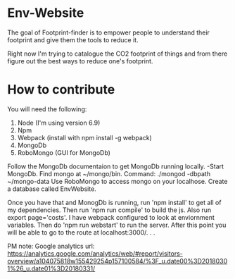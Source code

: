 # Env-Website
The goal of Footprint-finder is to empower people to understand their footprint and give them the tools to reduce it.

Right now I'm trying to catalogue the CO2 footprint of things and from there figure out the best ways to reduce one's footprint.

# How to contribute
You will need the following:
 1.  Node (I'm using version 6.9)
 2.  Npm
 3.  Webpack (install with npm install -g webpack)
 4.  MongoDb
 5.  RoboMongo (GUI for MongoDb)

Follow the MongoDb documentaion to get MongoDb running locally.
  -Start MongoDb.  Find mongo at ~/mongo/bin.  Command:  ./mongod -dbpath ~/mongo-data
Use RoboMongo to access mongo on your localhose.  Create a database called EnvWebsite.

Once you have that and MonogDb is running, run 'npm install' to get all of my dependencies.
Then run 'npm run compile' to build the js.  Also run export page='costs'.  I have webpack configured to look at enviornment variables.  Then do 'npm run webstart' to run the server.  After this point you will be able to go to the route at localhost:3000/. . . 


PM note:
Google analytics url:  https://analytics.google.com/analytics/web/#report/visitors-overview/a104075818w155429254p157100584/%3F_u.date00%3D20180301%26_u.date01%3D20180331/

